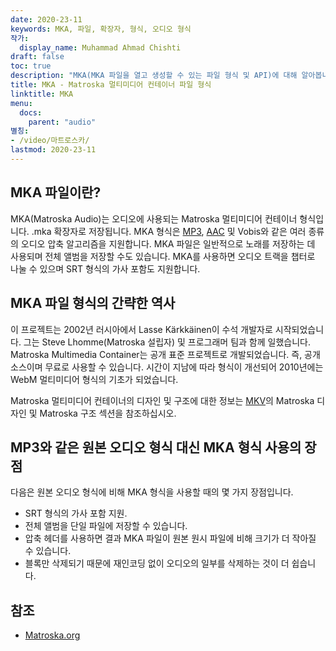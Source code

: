 ```yaml
---
date: 2020-23-11
keywords: MKA, 파일, 확장자, 형식, 오디오 형식
작가:
  display_name: Muhammad Ahmad Chishti
draft: false
toc: true
description: "MKA(MKA 파일을 열고 생성할 수 있는 파일 형식 및 API)에 대해 알아봅니다."
title: MKA - Matroska 멀티미디어 컨테이너 파일 형식
linktitle: MKA
menu:
  docs:
    parent: "audio"
별칭:
- /video/마트로스카/
lastmod: 2020-23-11
---
```


## MKA 파일이란? ##

MKA(Matroska Audio)는 오디오에 사용되는 Matroska 멀티미디어 컨테이너 형식입니다. .mka 확장자로 저장됩니다. MKA 형식은 [MP3](/ko/audio/mp3/), [AAC](/ko/audio/aac/) 및 Vobis와 같은 여러 종류의 오디오 압축 알고리즘을 지원합니다. MKA 파일은 일반적으로 노래를 저장하는 데 사용되며 전체 앨범을 저장할 수도 있습니다. MKA를 사용하면 오디오 트랙을 챕터로 나눌 수 있으며 SRT 형식의 가사 포함도 지원합니다.

## MKA 파일 형식의 간략한 역사

이 프로젝트는 2002년 러시아에서 Lasse Kärkkäinen이 수석 개발자로 시작되었습니다. 그는 Steve Lhomme(Matroska 설립자) 및 프로그래머 팀과 함께 일했습니다. Matroska Multimedia Container는 공개 표준 프로젝트로 개발되었습니다. 즉, 공개 소스이며 무료로 사용할 수 있습니다. 시간이 지남에 따라 형식이 개선되어 2010년에는 WebM 멀티미디어 형식의 기초가 되었습니다.

Matroska 멀티미디어 컨테이너의 디자인 및 구조에 대한 정보는 [MKV](/ko/video/mkv/)의 Matroska 디자인 및 Matroska 구조 섹션을 참조하십시오.

## MP3와 같은 원본 오디오 형식 대신 MKA 형식 사용의 장점 ##

다음은 원본 오디오 형식에 비해 MKA 형식을 사용할 때의 몇 가지 장점입니다.

- SRT 형식의 가사 포함 지원.
- 전체 앨범을 단일 파일에 저장할 수 있습니다.
- 압축 헤더를 사용하면 결과 MKA 파일이 원본 원시 파일에 비해 크기가 더 작아질 수 있습니다.
- 블록만 삭제되기 때문에 재인코딩 없이 오디오의 일부를 삭제하는 것이 더 쉽습니다.

## 참조 ##

- [Matroska.org](https://www.matroska.org/)

